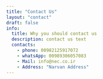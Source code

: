 ```yaml
---
title: "Contact Us"
layout: "contact"
draft: false
info:
  title: Why you should contact us
  description: contact us text
  contacts:
    - phone: 00982125917072
    - whatsApp: 00989306057083
    - Mail: info@nec.co.ir
    - Address: "Narvan Address"
---
```

